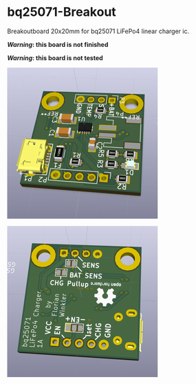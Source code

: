 # bq25071-Breakout
Breakoutboard 20x20mm for bq25071 LiFePo4 linear charger ic.

**_Warning_: this board is not finished**

**_Warning_: this board is not tested**

![top 3D rendering from KiCad](/pictures/3d_top.png?raw=true "Top")

![bottom 3D rendering from KiCad](/pictures/3d_bottom.png?raw=true "Bottom")